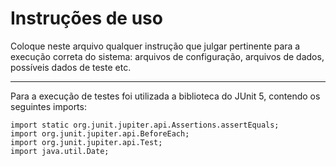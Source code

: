 # Instruções de uso

Coloque neste arquivo qualquer instrução que julgar pertinente para a execução correta do sistema: arquivos de configuração, arquivos de dados, possíveis dados de teste etc.

----
Para a execução de testes foi utilizada a biblioteca do JUnit 5, contendo os seguintes imports: 

```
import static org.junit.jupiter.api.Assertions.assertEquals;
import org.junit.jupiter.api.BeforeEach;
import org.junit.jupiter.api.Test;
import java.util.Date;
```
